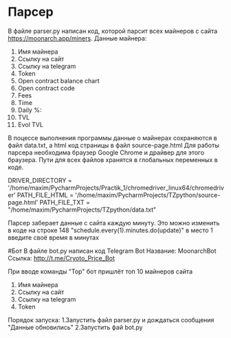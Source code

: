 # Парсер
В файле parser.py написан код, которой парсит всех майнеров с сайта https://moonarch.app/miners.
Данные майнера:

1. Имя майнера
2. Ссылку на сайт
3. Ссылку на telegram
4. Token
5. Open contract balance chart
6. Open contract code
7. Fees
8. Time
9. Daily %:
10. TVL
11. Evol TVL

В поцессе выполнения программы данные о майнерах сохраняются в файл data.txt, а html код страницы в файл source-page.html
Для работы парсера необходима браузер Google Chrome и драйвер для этого браузера.
Пути для всех файлов хранятся в глобальных переменных в коде.

DRIVER_DIRECTORY = '/home/maxim/PycharmProjects/Practik_1/chromedriver_linux64/chromedriver'
PATH_FILE_HTML = '/home/maxim/PycharmProjects/TZpython/source-page.html'
PATH_FILE_TXT = "/home/maxim/PycharmProjects/TZpython/data.txt"

Парсер заберает данные с сайта каждую минуту.
Это можно изменить в коде на строке 148 
"schedule.every(1).minutes.do(update)" в место 1 введите своё время в минутах 

#Бот
В файле bot.py написан код Telegram Bot 
Название: MoonarchBot
Ссылка: http://t.me/Cryoto_Price_Bot

При вводе команды "Top" бот пришлёт топ 10 майнеров сайта
1. Имя майнера
2. Ссылку на сайт
3. Ссылку на telegram
4. Token

Порядок запуска:
1.Запустить файл parser.py и дождаться сообщения "Данные обновились"
2.Запустить фай bot.py



